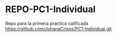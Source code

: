 # REPO-PC1-Individual
Repo para la primera practica calificada
https://github.com/JohanaCrisos/PC1-Individual.git
